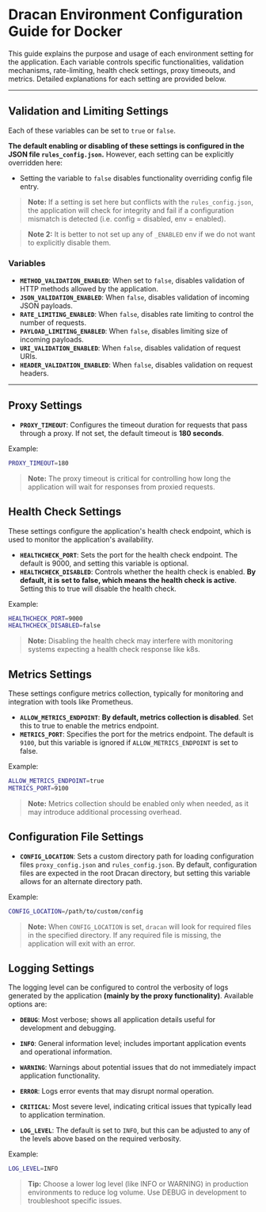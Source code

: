 # Dracan Environment Configuration Guide for Docker

This guide explains the purpose and usage of each environment setting for the application. Each variable controls specific functionalities, validation mechanisms, rate-limiting, health check settings, proxy timeouts, and metrics. Detailed explanations for each setting are provided below.

---

## Validation and Limiting Settings

Each of these variables can be set to `true` or `false`.
  
**The default enabling or disabling of these settings is configured in the JSON file `rules_config.json`.** However, each setting can be explicitly overridden here:
  - Setting the variable to `false` disables functionality overriding config file entry.
  
> **Note:** If a setting is set here but conflicts with the `rules_config.json`, the application will check for integrity and fail if a configuration mismatch is detected (i.e. config = disabled, env = enabled).

> **Note 2:** It is better to not set up any of `_ENABLED` env if we do not want to explicitly disable them.

### Variables

- **`METHOD_VALIDATION_ENABLED`**: When set to `false`, disables validation of HTTP methods allowed by the application.
- **`JSON_VALIDATION_ENABLED`**: When `false`, disables validation of incoming JSON payloads.
- **`RATE_LIMITING_ENABLED`**: When `false`, disables rate limiting to control the number of requests.
- **`PAYLOAD_LIMITING_ENABLED`**: When `false`, disables limiting size of incoming payloads.
- **`URI_VALIDATION_ENABLED`**: When `false`, disables validation of request URIs.
- **`HEADER_VALIDATION_ENABLED`**: When `false`, disables validation on request headers.

---

## Proxy Settings

- **`PROXY_TIMEOUT`**: Configures the timeout duration for requests that pass through a proxy. If not set, the default timeout is **180 seconds**.

Example:
```sh
PROXY_TIMEOUT=180
```
> **Note:** The proxy timeout is critical for controlling how long the application will wait for responses from proxied requests.

## Health Check Settings

These settings configure the application's health check endpoint, which is used to monitor the application's availability.

* **`HEALTHCHECK_PORT`**: Sets the port for the health check endpoint. The default is 9000, and setting this variable is optional.
* **`HEALTHCHECK_DISABLED`**: Controls whether the health check is enabled. **By default, it is set to false, which means the health check is active**. Setting this to true will disable the health check.

Example:
```sh
HEALTHCHECK_PORT=9000
HEALTHCHECK_DISABLED=false
```
> **Note:** Disabling the health check may interfere with monitoring systems expecting a health check response like k8s.

## Metrics Settings

These settings configure metrics collection, typically for monitoring and integration with tools like Prometheus.

* **`ALLOW_METRICS_ENDPOINT`**: **By default, metrics collection is disabled**. Set this to true to enable the metrics endpoint.
* **`METRICS_PORT`**: Specifies the port for the metrics endpoint. The default is `9100`, but this variable is ignored if `ALLOW_METRICS_ENDPOINT` is set to false.

Example:
```sh
ALLOW_METRICS_ENDPOINT=true
METRICS_PORT=9100
```
> **Note:** Metrics collection should be enabled only when needed, as it may introduce additional processing overhead.

## Configuration File Settings

- **`CONFIG_LOCATION`**: Sets a custom directory path for loading configuration files `proxy_config.json` and `rules_config.json`. By default, configuration files are expected in the root Dracan directory, but setting this variable allows for an alternate directory path.

Example:
```sh
CONFIG_LOCATION=/path/to/custom/config
```

> **Note:** When `CONFIG_LOCATION` is set, `dracan` will look for required files in the specified directory. If any required file is missing, the application will exit with an error.


## Logging Settings

The logging level can be configured to control the verbosity of logs generated by the application **(mainly by the proxy functionality)**. Available options are:

* **`DEBUG`**: Most verbose; shows all application details useful for development and debugging.

* **`INFO`**: General information level; includes important application events and operational information.

* **`WARNING`**: Warnings about potential issues that do not immediately impact application functionality.

* **`ERROR`**: Logs error events that may disrupt normal operation.

* **`CRITICAL`**: Most severe level, indicating critical issues that typically lead to application termination.

* **`LOG_LEVEL`**: The default is set to `INFO`, but this can be adjusted to any of the levels above based on the required verbosity.

Example:
```sh
LOG_LEVEL=INFO
```
> **Tip:** Choose a lower log level (like INFO or WARNING) in production environments to reduce log volume. Use DEBUG in development to troubleshoot specific issues.

